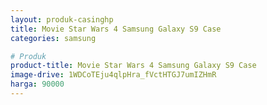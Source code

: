 ```yaml
---
layout: produk-casinghp
title: Movie Star Wars 4 Samsung Galaxy S9 Case
categories: samsung

# Produk
product-title: Movie Star Wars 4 Samsung Galaxy S9 Case
image-drive: 1WDCoTEju4qlpHra_fVctHTGJ7umIZHmR
harga: 90000
---
```

